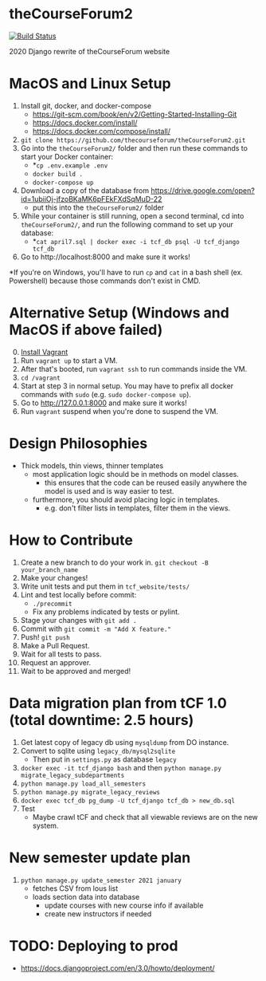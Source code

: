 
# theCourseForum2
[![Build Status](https://travis-ci.com/thecourseforum/theCourseForum2.svg?branch=master)](https://travis-ci.com/thecourseforum/theCourseForum2)

2020 Django rewrite of theCourseForum website

# MacOS and Linux Setup
1. Install git, docker, and docker-compose
    - https://git-scm.com/book/en/v2/Getting-Started-Installing-Git
    - https://docs.docker.com/install/
    - https://docs.docker.com/compose/install/
2. `git clone https://github.com/thecourseforum/theCourseForum2.git`
3. Go into the `theCourseForum2/` folder and then run these commands to start your Docker container:
    - *`cp .env.example .env`
    - `docker build .`
    - `docker-compose up`
4. Download a copy of the database from https://drive.google.com/open?id=1ubiiOj-jfzoBKaMK6pFEkFXdSqMuD-22
    - put this into the `theCourseForum2/` folder
5. While your container is still running, open a second terminal, cd into `theCourseForum2/`, and run the following command to set up your database:
    - *`cat april7.sql | docker exec -i tcf_db psql -U tcf_django tcf_db`
6. Go to http://localhost:8000 and make sure it works!

\*If you're on Windows, you'll have to run `cp` and `cat` in a bash shell (ex. Powershell) because those commands don't exist in CMD.  

# Alternative Setup (Windows and MacOS if above failed)
0. [Install Vagrant](https://www.vagrantup.com/intro/getting-started/install.html)
1. Run `vagrant up` to start a VM.
2. After that's booted, run `vagrant ssh` to run commands inside the VM.
3. `cd /vagrant`
4. Start at step 3 in normal setup. You may have to prefix all docker commands with `sudo` (e.g. `sudo docker-compose up`).
5. Go to http://127.0.0.1:8000 and make sure it works!
6. Run `vagrant` suspend when you're done to suspend the VM.

# Design Philosophies
- Thick models, thin views, thinner templates
    - most application logic should be in methods on model classes.
        - this ensures that the code can be reused easily anywhere the model is used and is way easier to test.
    - furthermore, you should avoid placing logic in templates.
        - e.g. don't filter lists in templates, filter them in the views.

# How to Contribute
1. Create a new branch to do your work in. `git checkout -B your_branch_name`
2. Make your changes!
3. Write unit tests and put them in `tcf_website/tests/`
4. Lint and test locally before commit:
    - `./precommit`
    - Fix any problems indicated by tests or pylint.
4. Stage your changes with `git add .`
5. Commit with `git commit -m "Add X feature."`
6. Push! `git push`
7. Make a Pull Request.
8. Wait for all tests to pass.
9. Request an approver.
10. Wait to be approved and merged!

# Data migration plan from tCF 1.0 (total downtime: 2.5 hours)
1. Get latest copy of legacy db using `mysqldump` from DO instance.
2. Convert to sqlite using `legacy_db/mysql2sqlite`
    - Then put in `settings.py` as database `legacy`
3. `docker exec -it tcf_django bash` and then `python manage.py migrate_legacy_subdepartments`
4. `python manage.py load_all_semesters`
5. `python manage.py migrate_legacy_reviews`
6. `docker exec tcf_db pg_dump -U tcf_django tcf_db > new_db.sql`
7. Test
    - Maybe crawl tCF and check that all viewable reviews are on the new system.

# New semester update plan
1. `python manage.py update_semester 2021 january`
    - fetches CSV from lous list
    - loads section data into database
        - update courses with new course info if available
        - create new instructors if needed

# TODO: Deploying to prod
- https://docs.djangoproject.com/en/3.0/howto/deployment/
